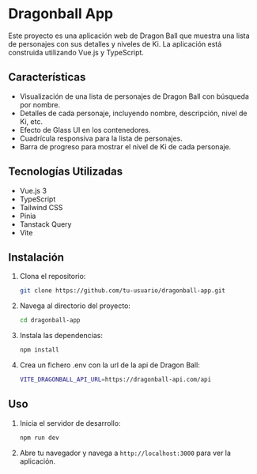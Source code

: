 # Dragonball App

Este proyecto es una aplicación web de Dragon Ball que muestra una lista de personajes con sus detalles y niveles de Ki. La aplicación está construida utilizando Vue.js y TypeScript.

## Características

- Visualización de una lista de personajes de Dragon Ball con búsqueda por nombre.
- Detalles de cada personaje, incluyendo nombre, descripción, nivel de Ki, etc.
- Efecto de Glass UI en los contenedores.
- Cuadrícula responsiva para la lista de personajes.
- Barra de progreso para mostrar el nivel de Ki de cada personaje.

## Tecnologías Utilizadas

- Vue.js 3
- TypeScript
- Tailwind CSS
- Pinia
- Tanstack Query
- Vite

## Instalación

1. Clona el repositorio:

    ```bash
    git clone https://github.com/tu-usuario/dragonball-app.git
    ```

2. Navega al directorio del proyecto:

    ```bash
    cd dragonball-app
    ```

3. Instala las dependencias:

    ```bash
    npm install
    ```
4. Crea un fichero .env con la url de la api de Dragon Ball:

    ```bash
    VITE_DRAGONBALL_API_URL=https://dragonball-api.com/api
    ```

## Uso

1. Inicia el servidor de desarrollo:

    ```bash
    npm run dev
    ```

2. Abre tu navegador y navega a `http://localhost:3000` para ver la aplicación.
